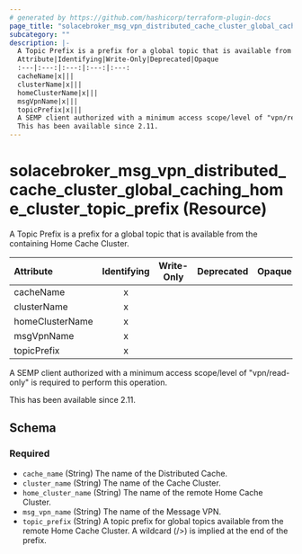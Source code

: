 ```yaml
---
# generated by https://github.com/hashicorp/terraform-plugin-docs
page_title: "solacebroker_msg_vpn_distributed_cache_cluster_global_caching_home_cluster_topic_prefix Resource - solacebroker"
subcategory: ""
description: |-
  A Topic Prefix is a prefix for a global topic that is available from the containing Home Cache Cluster.
  Attribute|Identifying|Write-Only|Deprecated|Opaque
  :---|:---:|:---:|:---:|:---:
  cacheName|x|||
  clusterName|x|||
  homeClusterName|x|||
  msgVpnName|x|||
  topicPrefix|x|||
  A SEMP client authorized with a minimum access scope/level of "vpn/read-only" is required to perform this operation.
  This has been available since 2.11.
---
```


# solacebroker_msg_vpn_distributed_cache_cluster_global_caching_home_cluster_topic_prefix (Resource)

A Topic Prefix is a prefix for a global topic that is available from the containing Home Cache Cluster.


Attribute|Identifying|Write-Only|Deprecated|Opaque
:---|:---:|:---:|:---:|:---:
cacheName|x|||
clusterName|x|||
homeClusterName|x|||
msgVpnName|x|||
topicPrefix|x|||



A SEMP client authorized with a minimum access scope/level of "vpn/read-only" is required to perform this operation.

This has been available since 2.11.



<!-- schema generated by tfplugindocs -->
## Schema

### Required

- `cache_name` (String) The name of the Distributed Cache.
- `cluster_name` (String) The name of the Cache Cluster.
- `home_cluster_name` (String) The name of the remote Home Cache Cluster.
- `msg_vpn_name` (String) The name of the Message VPN.
- `topic_prefix` (String) A topic prefix for global topics available from the remote Home Cache Cluster. A wildcard (/>) is implied at the end of the prefix.


